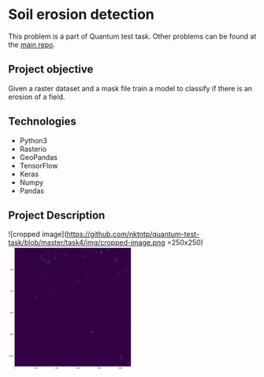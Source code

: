 # Soil erosion detection
This problem is a part of Quantum test task. Other problems can be found at the [main repo](https://github.com/nktntp/quantum-test-task).

## Project objective
Given a raster dataset and a mask file train a model to classify if there is an erosion of a field.

## Technologies
- Python3
- Rasterio
- GeoPandas
- TensorFlow
- Keras
- Numpy
- Pandas
  
## Project Description
![cropped image](https://github.com/nktntp/quantum-test-task/blob/master/task4/img/cropped-image.png =250x250)
<a href="url"><img src="https://github.com/nktntp/quantum-test-task/blob/master/task4/img/cropped-image.png" align="left" height="250" width="250" ></a>

